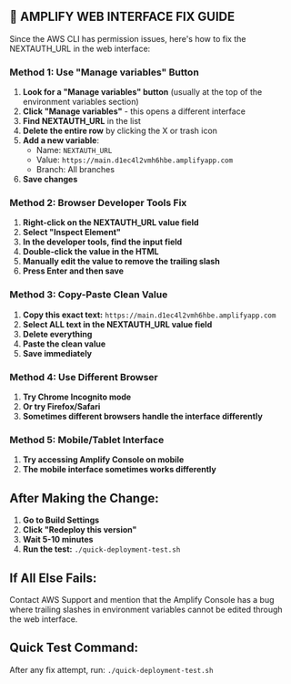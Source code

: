 ## 🔧 AMPLIFY WEB INTERFACE FIX GUIDE

Since the AWS CLI has permission issues, here's how to fix the NEXTAUTH_URL in the web interface:

### Method 1: Use "Manage variables" Button
1. **Look for a "Manage variables" button** (usually at the top of the environment variables section)
2. **Click "Manage variables"** - this opens a different interface
3. **Find NEXTAUTH_URL** in the list
4. **Delete the entire row** by clicking the X or trash icon
5. **Add a new variable**:
   - Name: `NEXTAUTH_URL`
   - Value: `https://main.d1ec4l2vmh6hbe.amplifyapp.com`
   - Branch: All branches
6. **Save changes**

### Method 2: Browser Developer Tools Fix
1. **Right-click on the NEXTAUTH_URL value field**
2. **Select "Inspect Element"**
3. **In the developer tools, find the input field**
4. **Double-click the value in the HTML**
5. **Manually edit the value to remove the trailing slash**
6. **Press Enter and then save**

### Method 3: Copy-Paste Clean Value
1. **Copy this exact text:** `https://main.d1ec4l2vmh6hbe.amplifyapp.com`
2. **Select ALL text in the NEXTAUTH_URL value field**
3. **Delete everything**
4. **Paste the clean value**
5. **Save immediately**

### Method 4: Use Different Browser
1. **Try Chrome Incognito mode**
2. **Or try Firefox/Safari**
3. **Sometimes different browsers handle the interface differently**

### Method 5: Mobile/Tablet Interface
1. **Try accessing Amplify Console on mobile**
2. **The mobile interface sometimes works differently**

## After Making the Change:
1. **Go to Build Settings**
2. **Click "Redeploy this version"**
3. **Wait 5-10 minutes**
4. **Run the test:** `./quick-deployment-test.sh`

## If All Else Fails:
Contact AWS Support and mention that the Amplify Console has a bug where trailing slashes in environment variables cannot be edited through the web interface.

## Quick Test Command:
After any fix attempt, run: `./quick-deployment-test.sh`
